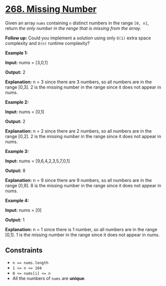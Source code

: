 # [268. Missing Number](https://leetcode.com/problems/missing-number/)

Given an array `nums` containing `n` distinct numbers in the range `[0, n]`, return *the only number in the range that is missing from the array.*

**Follow up:** Could you implement a solution using only `O(1)` extra space complexity and `O(n)` runtime complexity?

**Example 1:**

**Input:** nums = \[3,0,1\]

**Output:** 2

**Explanation:** n = 3 since there are 3 numbers, so all numbers are in the range \[0,3\]. 2 is the missing number in the range since it does not appear in nums.

**Example 2:**

**Input:** nums = \[0,1\]

**Output:** 2

**Explanation:** n = 2 since there are 2 numbers, so all numbers are in the range \[0,2\]. 2 is the missing number in the range since it does not appear in nums.

**Example 3:**

**Input:** nums = \[9,6,4,2,3,5,7,0,1\]

**Output:** 8

**Explanation:** n = 9 since there are 9 numbers, so all numbers are in the range \[0,9\]. 8 is the missing number in the range since it does not appear in nums.

**Example 4:**

**Input:** nums = \[0\]

**Output:** 1

**Explanation:** n = 1 since there is 1 number, so all numbers are in the range \[0,1\]. 1 is the missing number in the range since it does not appear in nums.

## Constraints

- `n == nums.length`
- `1 <= n <= 104`
- `0 <= nums[i] <= n`
- All the numbers of `nums` are **unique**.
